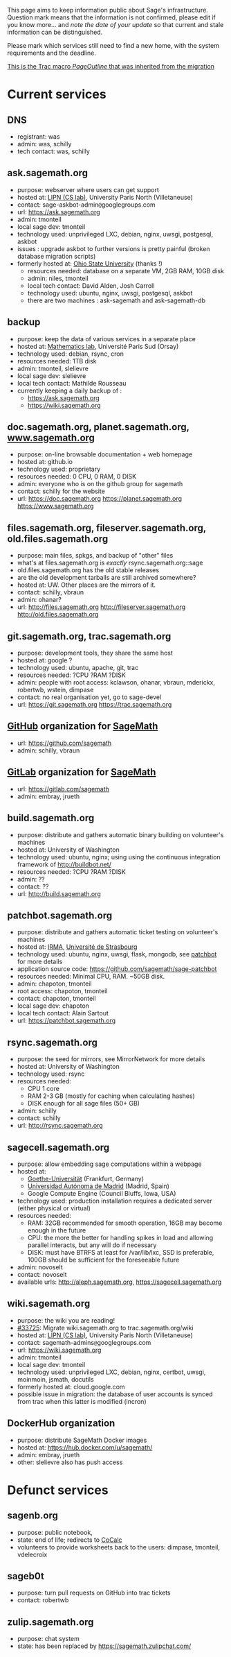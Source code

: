 This page aims to keep information public about Sage's infrastructure.
Question mark means that the information is not confirmed, please edit if you know more... and *note the date of your update* so that current and stale information can be distinguished.

Please mark which services still need to find a new home, with the system requirements and the deadline.

[This is the Trac macro *PageOutline* that was inherited from the migration](https://trac.sagemath.org/wiki/WikiMacros#PageOutline-macro)

# Current services

## DNS
  * registrant: was
  * admin: was, schilly
  * tech contact: was, schilly

## ask.sagemath.org
  * purpose: webserver where users can get support
  * hosted at: [LIPN (CS lab)](https://lipn.univ-paris13.fr/), University Paris North (Villetaneuse)
  * contact: sage-askbot-admin`@`googlegroups.com
  * url: https://ask.sagemath.org
  * admin: tmonteil
  * local sage dev: tmonteil
  * technology used: unprivileged LXC, debian, nginx, uwsgi, postgesql, askbot
  * issues : upgrade askbot to further versions is pretty painful (broken database migration scripts)
  * formerly hosted at: [Ohio State University](https://www.osu.edu/) (thanks !)
    * resources needed: database on a separate VM, 2GB RAM, 10GB disk
    * admin: niles, tmonteil
    * local tech contact: David Alden, Josh Carroll
    * technology used: ubuntu, nginx, uwsgi, postgesql, askbot
    * there are two machines : ask-sagemath and ask-sagemath-db


## backup
  * purpose: keep the data of various services in a separate place
  * hosted at: [Mathematics lab](https://www.math.u-psud.fr/?lang=fr), Université Paris Sud (Orsay)
  * technology used: debian, rsync, cron
  * resources needed: 1TB disk
  * admin: tmonteil, slelievre
  * local sage dev: slelievre
  * local tech contact: Mathilde Rousseau
  * currently keeping a daily backup of :
    * https://ask.sagemath.org
    * https://wiki.sagemath.org


## doc.sagemath.org, planet.sagemath.org, www.sagemath.org
  * purpose: on-line browsable documentation + web homepage
  * hosted at: github.io
  * technology used: proprietary
  * resources needed: 0 CPU, 0 RAM, 0 DISK
  * admin: everyone who is on the github group for sagemath
  * contact: schilly for the website
  * url: https://doc.sagemath.org https://planet.sagemath.org https://www.sagemath.org

## files.sagemath.org, fileserver.sagemath.org, old.files.sagemath.org
  * purpose: main files, spkgs, and backup of "other" files
  * what's at files.sagemath.org is _exactly_ rsync.sagemath.org::sage
  * old.files.sagemath.org has the old stable releases
  * are the old development tarballs are still archived somewhere?
  * hosted at: UW. Other places are the mirrors of it.
  * contact: schilly, vbraun
  * admin: ohanar?
  * url: http://files.sagemath.org http://fileserver.sagemath.org http://old.files.sagemath.org

## git.sagemath.org, trac.sagemath.org
  * purpose: development tools, they share the same host
  * hosted at: google ?
  * technology used: ubuntu, apache, git, trac
  * resources needed: ?CPU ?RAM ?DISK
  * admin: people with root access: kclawson, ohanar, vbraun, mderickx, robertwb, wstein, dimpase
  * contact: no real organisation yet, go to sage-devel
  * url: https://git.sagemath.org https://trac.sagemath.org

## [GitHub](GitHub) organization for [SageMath](SageMath)
  * url: https://github.com/sagemath
  * admin: schilly, vbraun

## [GitLab](GitLab) organization for [SageMath](SageMath)

  * url: https://gitlab.com/sagemath
  * admin: embray, jrueth

## build.sagemath.org
  * purpose: distribute and gathers automatic binary building on volunteer's machines
  * hosted at: University of Washington
  * technology used: ubuntu, nginx; using using the continuous integration framework of http://buildbot.net/
  * resources needed: ?CPU ?RAM ?DISK
  * admin: ??
  * contact: ??
  * url: http://build.sagemath.org

## patchbot.sagemath.org
  * purpose: distribute and gathers automatic ticket testing on volunteer's machines
  * hosted at: [IRMA](https://irma.math.unistra.fr/), [Université de Strasbourg](http://www.unistra.fr)
  * technology used: ubuntu, nginx, uwsgi, flask, mongodb, see [patchbot](patchbot) for more details
  * application source code: https://github.com/sagemath/sage-patchbot
  * resources needed: Minimal CPU, RAM. ~50GB disk.
  * admin: chapoton, tmonteil
  * root access: chapoton, tmonteil
  * contact: chapoton, tmonteil
  * local sage dev: chapoton
  * local tech contact: Alain Sartout
  * url: https://patchbot.sagemath.org

## rsync.sagemath.org
  * purpose: the seed for mirrors, see MirrorNetwork for more details
  * hosted at: University of Washington
  * technology used: rsync
  * resources needed:
     * CPU 1 core
     * RAM 2-3 GB (mostly for caching when calculating hashes)
     * DISK enough for all sage files (50+ GB)
  * admin: schilly
  * contact: schilly
  * url: http://rsync.sagemath.org

## sagecell.sagemath.org
  * purpose: allow embedding sage computations within a webpage
  * hosted at:
    * [Goethe-Universität](https://www.uni-frankfurt.de) (Frankfurt, Germany)
    * [Universidad Autónoma de Madrid](https://www.uam.es) (Madrid, Spain)
    * Google Compute Engine (Council Bluffs, Iowa, USA)
  * technology used: production installation requires a dedicated server (either physical or virtual)
  * resources needed:
    * RAM: 32GB recommended for smooth operation, 16GB may become enough in the future
    * CPU: the more the better for handling spikes in load and allowing parallel interacts, but any will do if necessary
    * DISK: must have BTRFS at least for /var/lib/lxc, SSD is preferable, 100GB should be sufficient for the foreseeable future
  * admin: novoselt
  * contact: novoselt
  * available urls: http://aleph.sagemath.org, https://sagecell.sagemath.org

## wiki.sagemath.org
  * purpose: the wiki you are reading!
  * [#33725](https://trac.sagemath.org/ticket/33725): Migrate wiki.sagemath.org to trac.sagemath.org/wiki
  * hosted at: [LIPN (CS lab)](https://lipn.univ-paris13.fr/), University Paris North (Villetaneuse)
  * contact: sagemath-admins`@`googlegroups.com
  * url: https://wiki.sagemath.org
  * admin: tmonteil
  * local sage dev: tmonteil
  * technology used: unprivileged LXC, debian, nginx, certbot, uwsgi, moinmoin, jsmath, docutils
  * formerly hosted at: cloud.google.com
  * possible issue in migration: the database of user accounts is synced from trac when this latter is modified (incron)

## DockerHub organization
  * purpose: distribute SageMath Docker images
  * hosted at: https://hub.docker.com/u/sagemath/
  * admin: embray, jrueth
  * other: slelievre also has push access

# Defunct services

## sagenb.org
  * purpose: public notebook,
  * state: end of life; redirects to [CoCalc](https://cocalc.com/)
  * volunteers to provide worksheets back to the users: dimpase, tmonteil, vdelecroix

## sageb0t
  * purpose: turn pull requests on GitHub into trac tickets
  * contact: robertwb

## zulip.sagemath.org
  * purpose: chat system
  * state: has been replaced by https://sagemath.zulipchat.com/
